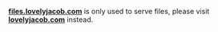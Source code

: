 **[files.lovelyjacob.com](https://files.lovelyjacob.com)** is only used to serve files, please visit **[lovelyjacob.com](https://lovelyjacob.com)** instead.


